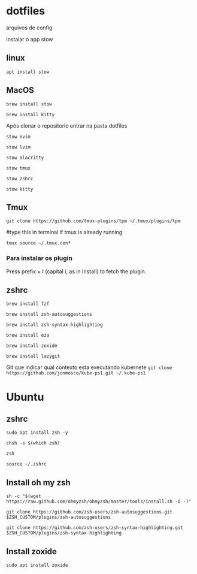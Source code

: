 # dotfiles

arquivos de config

instalar o app stow

## linux

`apt install stow`

## MacOS

`brew install stow`

`brew install kitty`

Após clonar o repositorio entrar na pasta dotfiles

`stow nvim`

`stow lvim`

`stow alacritty`

`stow tmux`

`stow zshrc`

`stow kitty`

## Tmux

`git clone https://github.com/tmux-plugins/tpm ~/.tmux/plugins/tpm`

#type this in terminal if tmux is already running

`tmux source ~/.tmux.conf`

### Para instalar os plugin

Press prefix + I (capital i, as in Install) to fetch the plugin.

## zshrc

`brew install fzf`

`brew install zsh-autosuggestions`

`brew install zsh-syntax-highlighting`

`brew install eza`

`brew install zoxide`

`brew install lazygit`

Git que indicar qual contexto esta executando kubernete
`git clone https://github.com/jonmosco/kube-ps1.git ~/.kube-ps1`

# Ubuntu

## zshrc

`sudo apt install zsh -y`

`chsh -s $(which zsh)`

`zsh`

`source ~/.zshrc`

## Install oh my zsh

`sh -c "$(wget https://raw.github.com/ohmyzsh/ohmyzsh/master/tools/install.sh -O -)"`

`git clone https://github.com/zsh-users/zsh-autosuggestions.git $ZSH_CUSTOM/plugins/zsh-autosuggestions`

`git clone https://github.com/zsh-users/zsh-syntax-highlighting.git $ZSH_CUSTOM/plugins/zsh-syntax-highlighting`

## Install zoxide

`sudo apt install zoxide`
